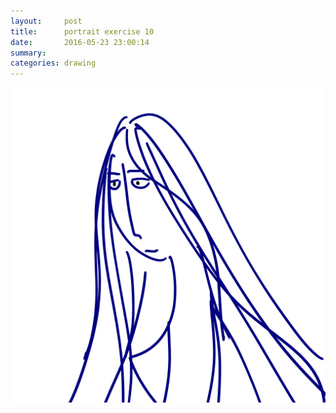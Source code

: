 ```yaml
---
layout:     post
title:      portrait exercise 10
date:       2016-05-23 23:00:14
summary:    
categories: drawing
---
```

![portrait exercise 10](/images/diary/portrait-exercise-10.png "random girl")
